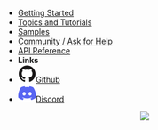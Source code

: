 <!-- markdownlint-disable-next-line first-line-heading -->
- [Getting Started](getting_started)
- [Topics and Tutorials](topics_and_tutorials)
- [Samples](samples)
- [Community / Ask for Help](community_ask_for_help)
- [API Reference](api_reference)
- **Links**
- [![GitHub](assets/github.svg)Github](https://github.com/RandyGaul/cute_framework/)
- [![Discord](assets/discord.svg)Discord](https://discord.gg/ajWHTHz9)

<p align="center"><img src=https://github.com/RandyGaul/cute_framework/blob/master/docs/assets/CF_Logo_Pixel_2x.png?raw=true></p>